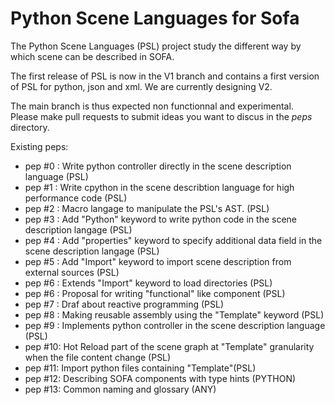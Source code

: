Python Scene Languages for Sofa
===============================

The Python Scene Languages (PSL) project study the different way by which scene can be described in SOFA. 

The first release of PSL is now in the V1 branch and contains a first version of PSL for python, json and xml. 
We are currently designing V2. 

The main branch is thus expected non functionnal and experimental.  
Please make pull requests to submit ideas you want to discus in the *peps* directory. 

Existing peps:
- pep #0 : Write python controller directly in the scene description language (PSL)
- pep #1 : Write cpython in the scene describtion language for high performance code (PSL)
- pep #2 : Macro langage to manipulate the PSL's AST. (PSL)
- pep #3 : Add "Python" keyword to write python code in the scene description langage (PSL)
- pep #4 : Add "properties" keyword to specify additional data field in the scene description langage (PSL)
- pep #5 : Add "Import" keyword to import scene description from external sources (PSL)
- pep #6 : Extends "Import" keyword to load directories (PSL)
- pep #6 : Proposal for writing "functional" like component (PSL)
- pep #7 : Draf about reactive programming (PSL)
- pep #8 : Making reusable assembly using the "Template" keyword (PSL)
- pep #9 : Implements python controller in the scene description language (PSL)
- pep #10: Hot Reload part of the scene graph at "Template" granularity when the file content change (PSL)
- pep #11: Import python files containing "Template"(PSL)
- pep #12: Describing SOFA components with type hints (PYTHON)
- pep #13: Common naming and glossary (ANY) 


